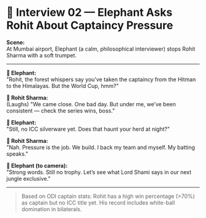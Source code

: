 # 🐘 Interview 02 — Elephant Asks Rohit About Captaincy Pressure

**Scene:**  
At Mumbai airport, Elephant (a calm, philosophical interviewer) stops Rohit Sharma with a soft trumpet.

---

**🐘 Elephant:**  
"Rohit, the forest whispers say you’ve taken the captaincy from the Hitman to the Himalayas. But the World Cup, hmm?"

**🏏 Rohit Sharma:**  
(Laughs) "We came close. One bad day. But under me, we’ve been consistent — check the series wins, boss."

**🐘 Elephant:**  
"Still, no ICC silverware yet. Does that haunt your herd at night?"

**🏏 Rohit Sharma:**  
"Nah. Pressure is the job. We build. I back my team and myself. My batting speaks."

**🐘 Elephant (to camera):**  
"Strong words. Still no trophy. Let’s see what Lord Shami says in our next jungle exclusive."

---

> Based on ODI captain stats: Rohit has a high win percentage (>70%) as captain but no ICC title yet. His record includes white-ball domination in bilaterals.